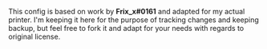 This config is based on work by **Frix_x#0161** and adapted for my actual printer. I'm keeping it here for the purpose of tracking changes and keeping backup, but feel free to fork it and adapt for your needs with regards to original license.
